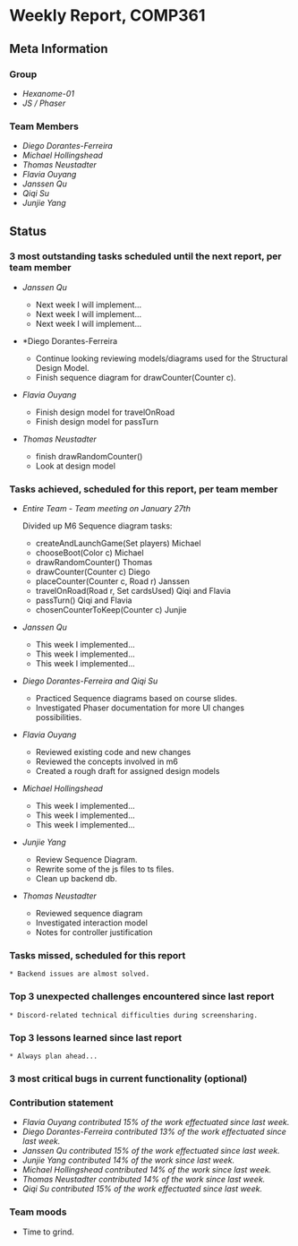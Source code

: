 # Weekly Report, COMP361

## Meta Information

### Group

 * *Hexanome-01*
 * *JS / Phaser*

### Team Members

 * *Diego Dorantes-Ferreira*
 * *Michael Hollingshead*
 * *Thomas Neustadter*
 * *Flavia Ouyang*
 * *Janssen Qu*
 * *Qiqi Su*
 * *Junjie Yang*

## Status

### 3 most outstanding tasks scheduled until the next report, per team member

* *Janssen Qu*
    * Next week I will implement...
    * Next week I will implement...
    * Next week I will implement...

* *Diego Dorantes-Ferreira
    * Continue looking reviewing models/diagrams used for the Structural Design Model.
    * Finish sequence diagram for drawCounter(Counter c).

 * *Flavia Ouyang*
    * Finish design model for travelOnRoad
    * Finish design model for passTurn

 * *Thomas Neustadter*
    * finish drawRandomCounter()
    * Look at design model


### Tasks achieved, scheduled for this report, per team member

* *Entire Team - Team meeting on January 27th*
    
   Divided up M6 Sequence diagram tasks:
    * createAndLaunchGame(Set<Player> players) Michael
    * chooseBoot(Color c) Michael
    * drawRandomCounter() Thomas
    * drawCounter(Counter c) Diego
    * placeCounter(Counter c, Road r) Janssen
    * travelOnRoad(Road r, Set<Card> cardsUsed) Qiqi and Flavia
    * passTurn() Qiqi and Flavia
    * chosenCounterToKeep(Counter c) Junjie
    

* *Janssen Qu*
    * This week I implemented...
    * This week I implemented...
    * This week I implemented...
    
* *Diego Dorantes-Ferreira and Qiqi Su*
    * Practiced Sequence diagrams based on course slides.
    * Investigated Phaser documentation for more UI changes possibilities.

 * *Flavia Ouyang*
    * Reviewed existing code and new changes
    * Reviewed the concepts involved in m6
    * Created a rough draft for assigned design models
 
 * *Michael Hollingshead*
    * This week I implemented...
    * This week I implemented...
    * This week I implemented...
    
 * *Junjie Yang*
    * Review Sequence Diagram.
    * Rewrite some of the js files to ts files.
    * Clean up backend db.

 * *Thomas Neustadter*
    * Reviewed sequence diagram
    * Investigated interaction model
    * Notes for controller justification

### Tasks missed, scheduled for this report

    * Backend issues are almost solved.

### Top 3 unexpected challenges encountered since last report

    * Discord-related technical difficulties during screensharing.

### Top 3 lessons learned since last report

    * Always plan ahead...

### 3 most critical bugs in current functionality (optional)


### Contribution statement

 * *Flavia Ouyang contributed 15% of the work effectuated since last week.*
 * *Diego Dorantes-Ferreira contributed 13% of the work effectuated since last week.*
 * *Janssen Qu contributed 15% of the work effectuated since last week.*
 * *Junjie Yang contributed 14% of the work since last week.*
 * *Michael Hollingshead contributed 14% of the work since last week.*
 * *Thomas Neustadter contributed 14% of the work since last week.*
 * *Qiqi Su contributed 15% of the work effectuated since last week.*

### Team moods

 * Time to grind.
